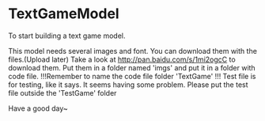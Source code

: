 # TextGameModel
To start building a text game model.
 
 This model needs several images and font. 
 You can download them with the files.(Upload later)
 Take a look at http://pan.baidu.com/s/1mi2ogcC to download them.
 Put them in a folder named 'imgs' and put it in a folder with code file. 
 !!!Remember to name the code file folder 'TextGame' !!!
 Test file is for testing, like it says. It seems having some problem.
 Please put the test file outside the 'TestGame' folder

Have a good day~
